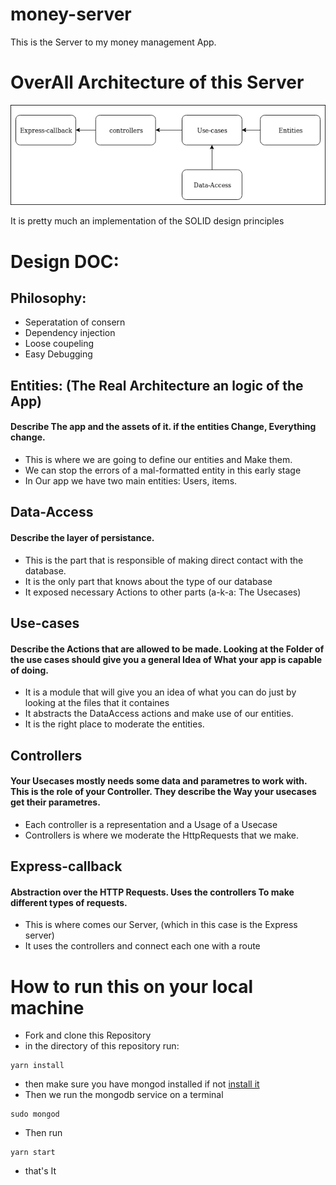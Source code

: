 # money-server
This is the Server to my money management App. 

# OverAll Architecture of this Server
![architecture](./architecture.png)

It is pretty much an implementation of the SOLID design principles 

# Design DOC:

## Philosophy:
- Seperatation of consern 
- Dependency injection
- Loose coupeling
- Easy Debugging 

## Entities: (The Real Architecture an logic of the App)
#### Describe The app and the assets of it. if the entities Change, Everything change.
- This is where we are going to define our entities and Make them. 
- We can stop the errors of a mal-formatted entity in this early stage
- In Our app we have two main entities: Users, items. 

## Data-Access
#### Describe the layer of persistance.
- This is the part that is responsible of making direct contact with the database. 
- It is the only part that knows about the type of our database 
- It exposed necessary Actions to other parts (a-k-a: The Usecases)

## Use-cases
#### Describe the Actions that are allowed to be made. Looking at the Folder of the use cases should give you a general Idea of What your app is capable of doing. 
- It is a module that will give you an idea of what you can do just by looking at the files that it containes
- It abstracts the DataAccess actions and make use of our entities. 
- It is the right place to moderate the entities. 

## Controllers
#### Your Usecases mostly needs some data and parametres to work with. This is the role of your Controller. They describe the Way your usecases get their parametres. 
- Each controller is a representation and a Usage of a Usecase
- Controllers is where we moderate the HttpRequests that we make.

## Express-callback
#### Abstraction over the HTTP Requests. Uses the controllers To make different types of requests.
- This is where comes our Server, (which in this case is the Express server)
- It uses the controllers and connect each one with a route


# How to run this on your local machine
- Fork and clone this Repository
- in the directory of this repository run:
```
yarn install
```
- then make sure you have mongod installed if not [install it](https://docs.mongodb.com/v3.2/tutorial/install-mongodb-on-windows/)
- Then we run the mongodb service on a terminal 
```
sudo mongod
```
- Then run 
```
yarn start
```
- that's It
